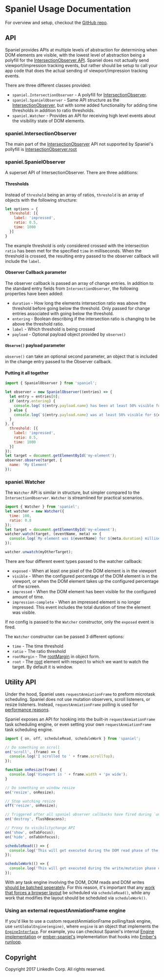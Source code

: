 # Spaniel Usage Documentation

For overview and setup, checkout the [GitHub repo](https://github.com/linkedin/spaniel).

## API

Spaniel provides APIs at multiple levels of abstraction for determining when DOM elements are visible, with the lowest level of abstraction being a polyfill for the [IntersectionObserver API](https://github.com/WICG/IntersectionObserver). Spaniel does not actually send viewport/impression tracking events, but rather should be setup to call your app code that does the actual sending of viewport/impression tracking events.

There are three different classes provided:

* `spaniel.IntersectionObserver` - A polyfill for [IntersectionObserver](https://github.com/WICG/IntersectionObserver).
* `spaniel.SpanielObserver` - Same API structure as the [IntersectionObserver](https://github.com/WICG/IntersectionObserver), but with some added functionality for adding time thresholds in addition to ratio thresholds.
* `spaniel.Watcher` - Provides an API for receiving high level events about the visibility state of DOM elements.

### spaniel.IntersectionObserver

The main part of the [IntersectionObserver](https://github.com/WICG/IntersectionObserver) API not supported by Spaniel's pollyfill is [IntersectionObserver.root](https://wicg.github.io/IntersectionObserver/#intersectionobserver-intersection-root)

### spaniel.SpanielObserver

A superset API of IntersectionObserver. There are three additions:

#### Thresholds

Instead of `threshold` being an array of ratios, `threshold` is an array of objects with the following structure:

``` JavaScript
let options = {
  threshold: [{
    label: 'impressed',
    ratio: 0.5,
    time: 1000
  }]
}
```

The example threshold is only considered crossed with the intersection `ratio` has been met for the specified `time` in milliseconds. When the threshold is crossed, the resulting entry passed to the observer callback will include the `label`.

#### Observer Callback parameter

The observer callback is passed an array of change entries. In addition to the standard entry fields from `IntersectionObserver`, the following properties have been added:

* `duration` - How long the elements intersection ratio was above the threshold before going below the threshold. Only passed for change entries associated with going below the threshold.
* `entering` - Boolean describing if the intersection ratio is changing to be above the threshold ratio.
* `label` - Which threshold is being crossed
* `payload` - Optional payload object provided by `observe()`

#### `Observe()` payload parameter

`observe()` can take an optional second parameter, an object that is included in the change entry passed to the Observer callback.

#### Putting it all together

```JavaScript
import { SpanielObserver } from 'spaniel';

let observer = new SpanielObserver((entries) => {
  let entry = entries[0];
  if (entry.entering) {
    console.log(`${entry.payload.name} has been at least 50% visible for one second`);
  } else {
    console.log(`${entry.payload.name} was at least 50% visible for ${entry.duration} milliseconds`);
  }
}, {
  threshold: [{
    label: 'impressed',
    ratio: 0.5,
    time: 1000
  }]
});
let target = document.getElementById('my-element');
observer.observe(target, {
  name: 'My Element'
});
```

### spaniel.Watcher

The `Watcher` API is similar in structure, but simpler compared to the `IntersectionObserver`. `Watcher` is streamlined for practical scenarios.

```JavaScript
import { Watcher } from 'spaniel';
let watcher = new Watcher({
  time: 100,
  ratio: 0.8
});
let target = document.getElementById('my-element');
watcher.watch(target, (eventName, meta) => {
  console.log(`My element was ${eventName} for ${meta.duration} milliseconds`);
});

watcher.unwatch(myOtherTarget);
```

There are four different event types passed to the watcher callback:

* `exposed` - When at least one pixel of the DOM element is in the viewport
* `visible` - When the configured percentage of the DOM element is in the viewport, or when the DOM element takes up the configured percentage of the screen.
* `impressed` - When the DOM element has been visible for the configured amount of time.
* `impression-complete` - When an impressed element is no longer impressed. This event includes the total duration of time the element was visible.

If no config is passed to the `Watcher` constructor, only the `exposed` event is fired.

The `Watcher` constructor can be passed 3 different options:

* `time` - The time threshold
* `ratio` - The ratio threshold
* `rootMargin` - The [rootMargin](https://wicg.github.io/IntersectionObserver/#dom-intersectionobserverinit-rootmargin) in object form.
* `root` - The [root](https://wicg.github.io/IntersectionObserver/#intersectionobserver-intersection-root) element with respect to which we want to watch the target. By default it is window.

## Utility API

Under the hood, Spaniel uses `requestAnmiationFrame` to preform microtask scheduling. Spaniel does not use mutation observers, scroll listeners, or resize listeners. Instead, `requestAnmiationFrame` polling is used for [performance reasons](https://developers.google.com/web/fundamentals/performance/rendering/optimize-javascript-execution#use_requestanimationframe_for_visual_changes).

Spaniel exposes an API for hooking into the built-in `requestAnmiationFrame` task scheduling engine, or even setting your own `requestAnmiationFrame` task scheduling engine.

```JavaScript
import { on, off, scheduleRead, scheduleWork } from 'spaniel';

// Do something on scroll
on('scroll', (frame) => {
  console.log('I scrolled to ' + frame.scrollTop);
});

function onResize(frame) {
  console.log('Viewport is ' + frame.width + 'px wide');
}

// Do something on window resize
on('resize', onResize);

// Stop watching resize
off('resize', onResize);

// Triggered after all spaniel observer callbacks have fired during `unload`
on('destroy', flushBeacons);

// Proxy to visibilitychange API
on('show', onTabFocus);
on('hide', onTabUnfocus);

scheduleRead(() => {
  console.log('This will get executed during the DOM read phase of the rAF loop');
});

scheduleWork(() => {
  console.log('This will get executed during the write/mutation phase of the rAF loop');
});
```

With any task engine involving the DOM, DOM reads and DOM writes [should be batched seperately](https://developers.google.com/web/fundamentals/performance/rendering/optimize-javascript-execution#reduce_complexity_or_use_web_workers). For this reason, it's important that any [work that forces a browser layout](https://gist.github.com/paulirish/5d52fb081b3570c81e3a) be scheduled via `scheduleRead()`, while any work that modifies the layout should be scheduled via `scheduleWork()`.

### Using an external requestAnmiationFrame engine

If you'd like to use a custom requestAnmiationFrame polling/task engine, use `setGlobalEngine(engine)`, where `engine` is an object that implements the [`EngineInterface`](https://github.com/linkedin/spaniel/blob/master/src/metal/interfaces.ts#L25-L28). For example, you can checkout Spaniel's internal [Engine implementation](https://github.com/linkedin/spaniel/blob/master/src/metal/engine.ts#L10-L39) or [ember-spaniel's](https://github.com/asakusuma/ember-spaniel/blob/master/addon/spaniel-engines/ember-spaniel-engine.js) implementation that hooks into [Ember's runloop](https://guides.emberjs.com/v2.12.0/applications/run-loop/).

## Copyright

Copyright 2017 LinkedIn Corp.  All rights reserved.
